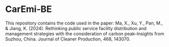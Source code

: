 # CarEmi-BE
This repository contains the code used in the paper:  Ma, X., Xu, Y., Pan, M., &amp; Jiang, K. (2024). Rethinking public service facility distribution and management strategies with the consideration of carbon peak–Insights from Suzhou, China. Journal of Cleaner Production, 468, 143070.
